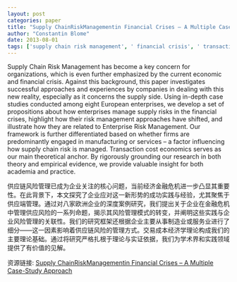 ```yaml
---
layout: post
categories: paper
title: "Supply ChainRiskManagementin Financial Crises – A Multiple Case-Study Approach"
author: "Constantin Blome"
date: 2013-08-01
tags: ['supply chain risk management', ' financial crisis', ' transaction cost economics', ' case study']
---
```


Supply Chain Risk Management has become a key concern for organizations, which is even further emphasized by the current economic and financial crisis. Against this background, this paper investigates successful approaches and experiences by companies in dealing with this new reality, especially as it concerns the supply side. Using in-depth case studies conducted among eight European enterprises, we develop a set of propositions about how enterprises manage supply risks in the financial crises, highlight how their risk management approaches have shifted, and illustrate how they are related to Enterprise Risk Management. Our framework is further differentiated based on whether firms are predominantly engaged in manufacturing or services – a factor influencing how supply chain risk is managed. Transaction cost economics serves as our main theoretical anchor. By rigorously grounding our research in both theory and empirical evidence, we provide valuable insight for both academia and practice.

供应链风险管理已成为企业关注的核心问题，当前经济金融危机进一步凸显其重要性。在此背景下，本文探究了企业应对这一新形势的成功实践与经验，尤其聚焦于供应端管理。通过对八家欧洲企业的深度案例研究，我们提出关于企业在金融危机中管理供应风险的一系列命题，揭示其风险管理模式的转变，并阐明这些实践与企业风险管理的关联性。我们的研究框架还根据企业主要从事制造业或服务业进行了细分——这一因素影响着供应链风险的管理方式。交易成本经济学理论构成我们的主要理论基础。通过将研究严格扎根于理论与实证依据，我们为学术界和实践领域提供了有价值的见解。

资源链接: [Supply ChainRiskManagementin Financial Crises – A Multiple Case-Study Approach](https://papers.ssrn.com/sol3/papers.cfm?abstract_id=2304496)
